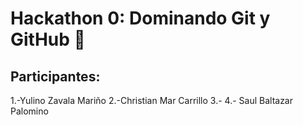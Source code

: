 # Hackathon 0: Dominando Git y GitHub 🚀

## Participantes:

1.-Yulino Zavala Mariño
2.-Christian Mar Carrillo
3.-
4.- Saul Baltazar Palomino 
